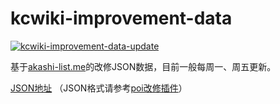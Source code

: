 # kcwiki-improvement-data
[![kcwiki-improvement-data-update](https://github.com/kcwikizh/kcwiki-improvement-data/actions/workflows/python-app.yml/badge.svg)](https://github.com/kcwikizh/kcwiki-improvement-data/actions/workflows/python-app.yml)

基于[akashi-list.me](https://akashi-list.me)的改修JSON数据，目前一般每周一、周五更新。

[JSON地址](https://kcwikizh.github.io/kcwiki-improvement-data/improve_data.json) （JSON格式请参考[poi改修插件](https://github.com/poooi/plugin-item-improvement/wiki/improvement-data-structure)）

